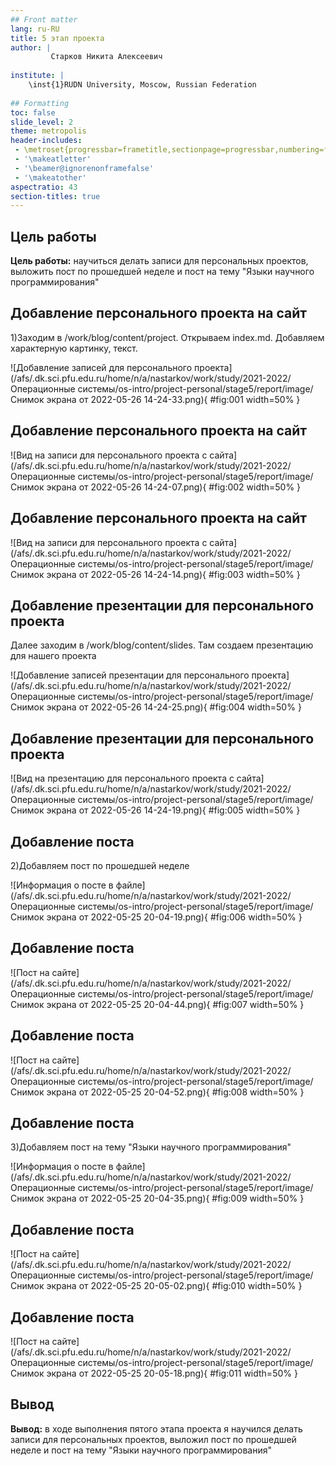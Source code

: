 ```yaml
---
## Front matter
lang: ru-RU
title: 5 этап проекта
author: |
         Старков Никита Алексеевич
	
institute: |
	\inst{1}RUDN University, Moscow, Russian Federation
	
## Formatting
toc: false
slide_level: 2
theme: metropolis
header-includes: 
 - \metroset{progressbar=frametitle,sectionpage=progressbar,numbering=fraction}
 - '\makeatletter'
 - '\beamer@ignorenonframefalse'
 - '\makeatother'
aspectratio: 43
section-titles: true
---
```


## Цель работы

**Цель работы:** научиться делать записи для персональных проектов, выложить пост по прошедшей неделе и пост на тему "Языки научного программирования"

## Добавление персонального проекта на сайт

1)Заходим в /work/blog/content/project. Открываем index.md. Добавляем характерную картинку, текст.

![Добавление записей для персонального проекта](/afs/.dk.sci.pfu.edu.ru/home/n/a/nastarkov/work/study/2021-2022/Операционные системы/os-intro/project-personal/stage5/report/image/Снимок экрана от 2022-05-26 14-24-33.png){ #fig:001 width=50% }

## Добавление персонального проекта на сайт

![Вид на записи для персонального проекта с сайта](/afs/.dk.sci.pfu.edu.ru/home/n/a/nastarkov/work/study/2021-2022/Операционные системы/os-intro/project-personal/stage5/report/image/Снимок экрана от 2022-05-26 14-24-07.png){ #fig:002 width=50% }

## Добавление персонального проекта на сайт

![Вид на записи для персонального проекта с сайта](/afs/.dk.sci.pfu.edu.ru/home/n/a/nastarkov/work/study/2021-2022/Операционные системы/os-intro/project-personal/stage5/report/image/Снимок экрана от 2022-05-26 14-24-14.png){ #fig:003 width=50% }

## Добавление презентации для персонального проекта 

Далее заходим в /work/blog/content/slides. Там создаем презентацию для нашего проекта

![Добавление записей презентации для персонального проекта](/afs/.dk.sci.pfu.edu.ru/home/n/a/nastarkov/work/study/2021-2022/Операционные системы/os-intro/project-personal/stage5/report/image/Снимок экрана от 2022-05-26 14-24-25.png){ #fig:004 width=50% }

## Добавление презентации для персонального проекта 

![Вид на презентацию для персонального проекта с сайта](/afs/.dk.sci.pfu.edu.ru/home/n/a/nastarkov/work/study/2021-2022/Операционные системы/os-intro/project-personal/stage5/report/image/Снимок экрана от 2022-05-26 14-24-19.png){ #fig:005 width=50% }

## Добавление поста

2)Добавляем пост по прошедшей неделе
 
![Информация о посте в файле](/afs/.dk.sci.pfu.edu.ru/home/n/a/nastarkov/work/study/2021-2022/Операционные системы/os-intro/project-personal/stage5/report/image/Снимок экрана от 2022-05-25 20-04-19.png){ #fig:006 width=50% }

## Добавление поста

![Пост на сайте](/afs/.dk.sci.pfu.edu.ru/home/n/a/nastarkov/work/study/2021-2022/Операционные системы/os-intro/project-personal/stage5/report/image/Снимок экрана от 2022-05-25 20-04-44.png){ #fig:007 width=50% }

## Добавление поста

![Пост на сайте](/afs/.dk.sci.pfu.edu.ru/home/n/a/nastarkov/work/study/2021-2022/Операционные системы/os-intro/project-personal/stage5/report/image/Снимок экрана от 2022-05-25 20-04-52.png){ #fig:008 width=50% }

## Добавление поста

3)Добавляем пост на тему "Языки научного программирования"

![Информация о посте в файле](/afs/.dk.sci.pfu.edu.ru/home/n/a/nastarkov/work/study/2021-2022/Операционные системы/os-intro/project-personal/stage5/report/image/Снимок экрана от 2022-05-25 20-04-35.png){ #fig:009 width=50% }

## Добавление поста

![Пост на сайте](/afs/.dk.sci.pfu.edu.ru/home/n/a/nastarkov/work/study/2021-2022/Операционные системы/os-intro/project-personal/stage5/report/image/Снимок экрана от 2022-05-25 20-05-02.png){ #fig:010 width=50% }

## Добавление поста

![Пост на сайте](/afs/.dk.sci.pfu.edu.ru/home/n/a/nastarkov/work/study/2021-2022/Операционные системы/os-intro/project-personal/stage5/report/image/Снимок экрана от 2022-05-25 20-05-18.png){ #fig:011 width=50% }

## Вывод

**Вывод:** в ходе выполнения пятого этапа проекта я научился делать записи для персональных проектов, выложил пост по прошедшей неделе и пост на тему "Языки научного программирования"

